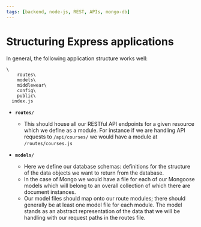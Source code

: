 ```yaml
---
tags: [backend, node-js, REST, APIs, mongo-db]
---
```


# Structuring Express applications

In general, the following application structure works well:

```
\
    routes\
    models\
    middlewear\
    config\
    public\
  index.js

```

- **`routes/`**

  - This should house all our RESTful API endpoints for a given resource which
    we define as a module. For instance if we are handling API requests to
    `/api/courses/` we would have a module at `/routes/courses.js`

- **`models/`**
  - Here we define our database schemas: definitions for the structure of the
    data objects we want to return from the database.
  - In the case of Mongo we would have a file for each of our Mongoose models
    which will belong to an overall collection of which there are document
    instances.
  - Our model files should map onto our route modules; there should generally be
    at least one model file for each module. The model stands as an abstract
    representation of the data that we will be handling with our request paths
    in the routes file.
